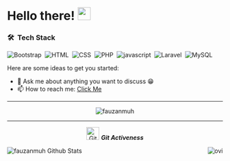 <!--
**fauzanmuh/fauzanmuh** is a ✨ _special_ ✨ repository because its `README.md` (this file) appears on your GitHub profile.

-->
# Hello there! <img src="https://raw.githubusercontent.com/MartinHeinz/MartinHeinz/master/wave.gif" width="30px">

### 🛠 &nbsp;Tech Stack

![Bootstrap](https://img.shields.io/badge/-Bootstrap-05122A?style=flat&logo=bootstrap&logoColor=563D7C)&nbsp;
![HTML](https://img.shields.io/badge/-HTML-05122A?style=flat&logo=HTML5)&nbsp;
![CSS](https://img.shields.io/badge/-CSS-05122A?style=flat&logo=CSS3&logoColor=1572B6)&nbsp;
![PHP](https://img.shields.io/badge/-PHP-05122A?style=flat&logo=PHP)&nbsp;
![javascript](https://img.shields.io/badge/-javascript-05122A?style=flat&logo=javascript)&nbsp;
![Laravel](https://img.shields.io/badge/-Laravel-05122A?style=flat&logo=laravel)&nbsp;
![MySQL](https://img.shields.io/badge/-MySQL-05122A?style=flat&logo=MySQL)&nbsp;

Here are some ideas to get you started:

- 💬 Ask me about anything you want to discuss :grin:
- 📫 How to reach me: [Click Me](https://instagram.com/fauzanmuh__)

<hr>
<p align="center"><img src="https://github-readme-streak-stats.herokuapp.com/?user=fauzanmuh&theme=algolia" alt="fauzanmuh"  /></p>

<hr>
<p align="center">
 <img src="https://media.giphy.com/media/W5eoZHPpUx9sapR0eu/giphy.gif" width="30px" alt="Git"/>&nbsp;<i><b>Git Activeness</b></i></p>
 
<p><a href="https://github.com/anuraghazra/github-readme-stats">
  <img align="left" src="https://github-readme-stats.anuraghazra1.vercel.app/api?username=fauzanmuh&show_icons=true&include_all_commits=true&theme=cobalt" alt="fauzanmuh Github Stats" />
</a>
<img align="right" src="https://github-readme-stats.vercel.app/api?username=fauzanmuh&show_icons=true&locale=en&theme=chartreuse-dark" alt="ovi"/></p>
